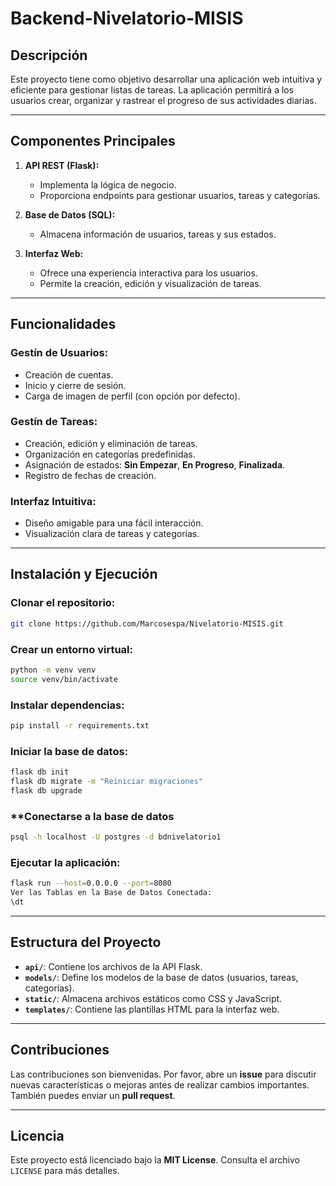 # Backend-Nivelatorio-MISIS

## Descripción

Este proyecto tiene como objetivo desarrollar una aplicación web intuitiva y eficiente para gestionar listas de tareas. La aplicación permitirá a los usuarios crear, organizar y rastrear el progreso de sus actividades diarias.

---

## Componentes Principales

1. **API REST (Flask):**
   - Implementa la lógica de negocio.
   - Proporciona endpoints para gestionar usuarios, tareas y categorías.

2. **Base de Datos (SQL):**
   - Almacena información de usuarios, tareas y sus estados.

3. **Interfaz Web:**
   - Ofrece una experiencia interactiva para los usuarios.
   - Permite la creación, edición y visualización de tareas.

---

## Funcionalidades

### **Gestín de Usuarios:**
- Creación de cuentas.
- Inicio y cierre de sesión.
- Carga de imagen de perfil (con opción por defecto).

### **Gestín de Tareas:**
- Creación, edición y eliminación de tareas.
- Organización en categorías predefinidas.
- Asignación de estados: **Sin Empezar**, **En Progreso**, **Finalizada**.
- Registro de fechas de creación.

### **Interfaz Intuitiva:**
- Diseño amigable para una fácil interacción.
- Visualización clara de tareas y categorías.

---

## Instalación y Ejecución

### **Clonar el repositorio:**
```bash
git clone https://github.com/Marcosespa/Nivelatorio-MISIS.git
```

### **Crear un entorno virtual:**
```bash
python -m venv venv
source venv/bin/activate
```

### **Instalar dependencias:**
```bash
pip install -r requirements.txt
```

### **Iniciar la base de datos:**
```bash
flask db init
flask db migrate -m "Reiniciar migraciones"
flask db upgrade
```


### **Conectarse a la base de datos
```bash
psql -h localhost -U postgres -d bdnivelatorio1

```


### **Ejecutar la aplicación:**
```bash
flask run --host=0.0.0.0 --port=8080
Ver las Tablas en la Base de Datos Conectada:
\dt
```

---

## Estructura del Proyecto

- **`api/`**: Contiene los archivos de la API Flask.
- **`models/`**: Define los modelos de la base de datos (usuarios, tareas, categorías).
- **`static/`**: Almacena archivos estáticos como CSS y JavaScript.
- **`templates/`**: Contiene las plantillas HTML para la interfaz web.

---

## Contribuciones

Las contribuciones son bienvenidas. Por favor, abre un **issue** para discutir nuevas características o mejoras antes de realizar cambios importantes. También puedes enviar un **pull request**.

---

## Licencia

Este proyecto está licenciado bajo la **MIT License**. Consulta el archivo `LICENSE` para más detalles.
